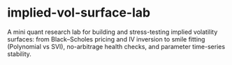 # implied-vol-surface-lab
A mini quant research lab for building and stress-testing implied volatility surfaces: from Black–Scholes pricing and IV inversion to smile fitting (Polynomial vs SVI), no-arbitrage health checks, and parameter time-series stability.
